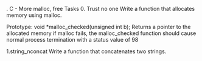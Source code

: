 . C - More malloc, free Tasks 0. Trust no one Write a function that allocates memory using malloc.

Prototype: void *malloc_checked(unsigned int b);
	Returns a pointer to the allocated memory
	if malloc fails, the malloc_checked function should cause normal process termination with a status value of 98

1.string_nconcat Write a function that concatenates two strings.

